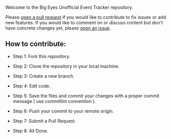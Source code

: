 Welcome to the Big Eyes Unofficial Event Tracker repository.

Please [open a pull request](https://github.com/pulls) if you would like to contribute to fix issues or add new features. If you would like to comment on or discuss content but don't have concrete changes yet, please [open an issue](https://github.com/issues).

## How to contribute:

- Step 1: Fork this repository.

- Step 2: Clone the repository in your local machine.

- Step 3: Create a new branch.

- Step 4: Edit code.

- Step 5: Save the files and commit your changes with a proper commit message ( use commitlint convention ).

- Step 6: Push your commit to your remote origin.

- Step 7: Submit a Pull Request.

- Step 8: All Done.